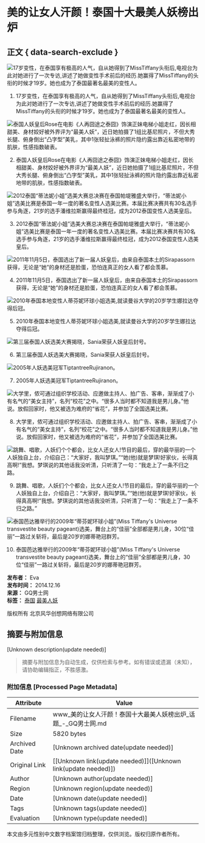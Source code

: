 # 美的让女人汗颜！泰国十大最美人妖榜出炉

## 正文 { data-search-exclude }


![17岁变性，在泰国享有极高的人气，自从她得到了MissTiffany头衔后,电视台为此对她进行了一次专访,讲述了她做变性手术前后的经历.她赢得了MissTiffany的头衔的时候才19岁。她也成为了泰国最著名最美的变性人。](https://img2.selfimg.com.cn/GQgalleryLowerrightWatermarkW/2014/12/16/1418719886_1nriZg.jpg)

1. 17岁变性，在泰国享有极高的人气，自从她得到了MissTiffany头衔后,电视台为此对她进行了一次专访,讲述了她做变性手术前后的经历.她赢得了MissTiffany的头衔的时候才19岁。她也成为了泰国最著名最美的变性人。

![泰国人妖皇后Rose在电影《人再囧途之泰囧》饰演正妹电梯小姐走红，因长相甜美、身材姣好被外界评为“最美人妖”，近日她拍摄了1组比基尼照片，不但大秀长腿、俯身倒出“凸字型”美乳，其中1张轻扯泳裤的照片隐约露出靠近私密地带的肌肤，性感指数破表。](https://img2.selfimg.com.cn/GQgalleryLowerrightWatermarkW/2014/12/16/1418719886_gkKZXm.jpg)

2. 泰国人妖皇后Rose在电影《人再囧途之泰囧》饰演正妹电梯小姐走红，因长相甜美、身材姣好被外界评为“最美人妖”，近日她拍摄了1组比基尼照片，不但大秀长腿、俯身倒出“凸字型”美乳，其中1张轻扯泳裤的照片隐约露出靠近私密地带的肌肤，性感指数破表。

![2012泰国“蒂法妮小姐”选美大赛总决赛在泰国帕堤雅盛大举行，“蒂法妮小姐”选美比赛是泰国一年一度的著名变性人选美比赛。本届比赛决赛共有30名选手参与角逐，21岁的选手潘维拉斯赢得最终桂冠，成为2012泰国变性人选美皇后。](https://img3.selfimg.com.cn/GQgalleryLowerrightWatermarkW/2014/12/16/1418719896_wl2m3X.jpg)

3. 2012泰国“蒂法妮小姐”选美大赛总决赛在泰国帕堤雅盛大举行，“蒂法妮小姐”选美比赛是泰国一年一度的著名变性人选美比赛。本届比赛决赛共有30名选手参与角逐，21岁的选手潘维拉斯赢得最终桂冠，成为2012泰国变性人选美皇后。

![2011年11月5日，泰国选出了新一届人妖皇后，由来自泰国本土的Sirapassorn获得，无论是“她”的身材还是脸蛋，恐怕连真正的女人看了都会羡慕。](https://img0.selfimg.com.cn/GQgalleryLowerrightWatermarkW/2014/12/16/1418719905_d8a8xe.jpg)

4. 2011年11月5日，泰国选出了新一届人妖皇后，由来自泰国本土的Sirapassorn获得，无论是“她”的身材还是脸蛋，恐怕连真正的女人看了都会羡慕。

![2010年泰国本地变性人蒂芬妮环球小姐选美,就读曼谷大学的20岁学生娜拉达夺得后冠。](https://img0.selfimg.com.cn/GQgalleryLowerrightWatermarkW/2014/12/16/1418719909_EIHW2T.jpg)

5. 2010年泰国本地变性人蒂芬妮环球小姐选美,就读曼谷大学的20岁学生娜拉达夺得后冠。

![第三届泰国人妖选美大赛揭晓，Sania荣获人妖皇后封号。](https://img0.selfimg.com.cn/GQgalleryLowerrightWatermarkW/2014/12/16/1418719910_UZusX6.jpg)

6. 第三届泰国人妖选美大赛揭晓，Sania荣获人妖皇后封号。

![2005年人妖选美冠军TiptantreeRujiranon。](https://img2.selfimg.com.cn/GQgalleryLowerrightWatermarkW/2014/12/16/1418719910_xqVn2m.jpg)

7. 2005年人妖选美冠军TiptantreeRujiranon。

![大学里，侬可通过组织学校活动、应邀做主持人、拍广告、客串，渐渐成了小有名气的“美女主持”，名列“校花”之中。“很多人当时都不知道我是男儿身。”他说。放假回家时，他又被选为难府的“省花”，并参加了全国选美比赛。](https://img2.selfimg.com.cn/GQgalleryLowerrightWatermarkW/2014/12/16/1418719914_odN7vw.jpg)

8. 大学里，侬可通过组织学校活动、应邀做主持人、拍广告、客串，渐渐成了小有名气的“美女主持”，名列“校花”之中。“很多人当时都不知道我是男儿身。”他说。放假回家时，他又被选为难府的“省花”，并参加了全国选美比赛。

![跳舞、唱歌，人妖们个个都会，比女人还女人!节目的最后，穿的最华丽的一个人妖独自上台，介绍自己：“大家好，我叫梦琪。”“她(他)就是梦琪!好家伙，长得真高啊!”我想。梦琪说的其他话我没听清，只听清了一句：“我走上了一条不归之路。](https://img0.selfimg.com.cn/GQgalleryLowerrightWatermarkW/2014/12/16/1418719915_vU6ABU.jpg)

9. 跳舞、唱歌，人妖们个个都会，比女人还女人!节目的最后，穿的最华丽的一个人妖独自上台，介绍自己：“大家好，我叫梦琪。”“她(他)就是梦琪!好家伙，长得真高啊!”我想。梦琪说的其他话我没听清，只听清了一句：“我走上了一条不归之路。”

![泰国芭达雅举行的2009年“蒂芬妮环球小姐”(Miss Tiffany's Universe transvestite beauty pageant)选美，舞台上的“佳丽”全部都是男儿身，30位“佳丽”一路过关斩将，最后是20岁的娜蒂艳冠群芳。](https://img2.selfimg.com.cn/GQgalleryLowerrightWatermarkW/2014/12/16/1418719915_BOr0gq.jpg)

10. 泰国芭达雅举行的2009年“蒂芬妮环球小姐”(Miss Tiffany's Universe transvestite beauty pageant)选美，舞台上的“佳丽”全部都是男儿身，30位“佳丽”一路过关斩将，最后是20岁的娜蒂艳冠群芳。

**发布者：** Eva  
**发布时间：** 2014.12.16  
**来源：** GQ男士网  
**标签：** [泰国](https://www.gq.com.cn/tag/10972/) [最美人妖](https://www.gq.com.cn/tag/97235/)  

版权所有 北京风华创想网络有限公司  

<!-- tcd_original_link https://www.gq.com.cn/topic/album_1643cf6d4aab85b6.html -->


## 摘要与附加信息

<!-- tcd_abstract -->
[Unknown description(update needed)]
<!-- tcd_abstract_end -->

> 摘要与附加信息为自动生成，仅供检索与参考。如有错误或遗漏（未知），请协助编辑指正，不胜感激。

### 附加信息 [Processed Page Metadata]

| Attribute       | Value                                  |
|-----------------|----------------------------------------|
| Filename        | www_美的让女人汗颜！泰国十大最美人妖榜出炉_话题_-_GQ男士网.md                             |
| Size            | 5820 bytes                           |
| Archived Date   | [Unknown archived date(update needed)]                             |
| Original Link   | [[Unknown link(update needed)]]([Unknown link(update needed)])                       |
| Author          | [Unknown author(update needed)]                               |
| Region          | [Unknown region(update needed)]                               |
| Date            | [Unknown date(update needed)]                                 |
| Tags            | [Unknown tags(update needed)]                                 |
| Evaluation            | [Unknown type(update needed)]                                 |
<!-- tcd_table_end -->

本文由多元性别中文数字档案馆归档整理，仅供浏览。版权归原作者所有。
